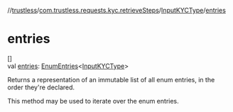 //[trustless](../../../index.md)/[com.trustless.requests.kyc.retrieveSteps](../index.md)/[InputKYCType](index.md)/[entries](entries.md)

# entries

[]\
val [entries](entries.md): [EnumEntries](https://kotlinlang.org/api/latest/jvm/stdlib/kotlin.enums/-enum-entries/index.html)&lt;[InputKYCType](index.md)&gt;

Returns a representation of an immutable list of all enum entries, in the order they're declared.

This method may be used to iterate over the enum entries.

